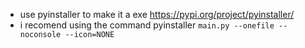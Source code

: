 - use pyinstaller to make it a exe https://pypi.org/project/pyinstaller/
- i recomend using the command pyinstaller `main.py --onefile --noconsole --icon=NONE`

